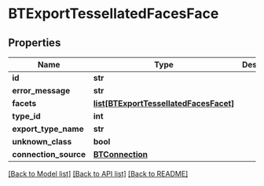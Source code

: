 # BTExportTessellatedFacesFace

## Properties
Name | Type | Description | Notes
------------ | ------------- | ------------- | -------------
**id** | **str** |  | [optional] 
**error_message** | **str** |  | [optional] 
**facets** | [**list[BTExportTessellatedFacesFacet]**](BTExportTessellatedFacesFacet.md) |  | [optional] 
**type_id** | **int** |  | [optional] 
**export_type_name** | **str** |  | [optional] 
**unknown_class** | **bool** |  | [optional] 
**connection_source** | [**BTConnection**](BTConnection.md) |  | [optional] 

[[Back to Model list]](../README.md#documentation-for-models) [[Back to API list]](../README.md#documentation-for-api-endpoints) [[Back to README]](../README.md)


